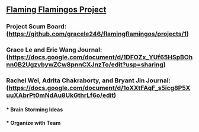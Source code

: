 ##  [Flaming Flamingos Project](https://github.com/gracele246/flamingflamingos.git)
### Project Scum Board:(https://github.com/gracele246/flamingflamingos/projects/1)
### Grace Le and Eric Wang Journal:(https://docs.google.com/document/d/1DFOZx_YUf65HSpBOhnn0B2UgzvbywZCw8pnnCXJnzTo/edit?usp=sharing)
### Rachel Wei, Adrita Chakraborty, and Bryant Jin Journal:(https://docs.google.com/document/d/1oXXtFAqF_s5icg8P5XuuXAbrPt0mNdAu8UkGthrLf6o/edit)
#### * Brain Storming Ideas
#### * Organize with Team

